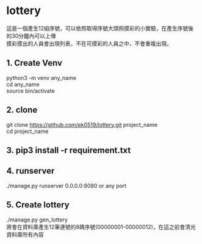 # lottery

這是一個產生12組序號，可以依照取得序號大頭照摸彩的小實驗，在產生序號後的30分鐘內可以上傳  
摸彩摸出的人員會出現列表，不在可摸彩的人員之中，不會重複出現。

## 1. Create Venv
python3 -m venv any_name  
cd any_name  
source bin/activate

## 2. clone
git clone https://github.com/ek0519/lottery.git  project_name  
cd project_name

## 3. pip3 install -r requirement.txt

## 4. runserver
./manage.py runserver 0.0.0.0:8080  or any port

## 5. Create lottery
./manage.py gen_lottery  
將會在資料庫產生12筆連號的8碼序號(00000001-00000012)，在這之前會清光資料庫所有內容
